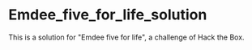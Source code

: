 # Emdee_five_for_life_solution
This is a solution for "Emdee five for life", a challenge of Hack the Box.
